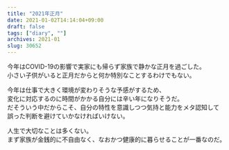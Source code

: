 ```yaml
---
title: "2021年正月"
date: 2021-01-02T14:14:04+09:00
draft: false
tags: ["diary", ""]
archives: 2021-01
slug: 30652
---
```

今年はCOVID-19の影響で実家にも帰らず家族で静かな正月を過ごした。  
小さい子供がいると正月だからと何か特別なことするわけでもない。  

今年は仕事で大きく環境が変わりそうな予感がするため、  
変化に対応するのに時間がかかる自分には辛い年になりそうだ。  
だそういう中だからこそ、自分の特性を意識しつつ気持と能力をメタ認知して  
誤った判断を避けていかなければいけない。

人生で大切なことは多くない。  
まず家族が金銭的に不自由なく、なおかつ健康的に暮らせることが一番なのだ。